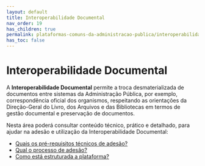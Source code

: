 ```yaml
---
layout: default
title: Interoperabilidade Documental
nav_order: 19
has_children: true
permalink: plataformas-comuns-da-administracao-publica/interoperabilidade-documental
has_toc: false
---
```


# Interoperabilidade Documental

A **Interoperabilidade Documental** permite a troca desmaterializada de documentos entre sistemas da Administração Pública, por exemplo, correspondência oficial dos organismos, respeitando as orientações da Direção-Geral do Livro, dos Arquivos e das Bibliotecas em termos de gestão documental e preservação de documentos.

Nesta área poderá consultar conteúdo técnico, prático e detalhado, para ajudar na adesão e utilização da Interoperabilidade Documental:

- [Quais os pré-requisitos técnicos de adesão?](/GuiasMosaico/plataformas-comuns-da-administracao-publica/quais-os-pre-requisitos-tecnicos-de-adesao.html)
- [Qual o processo de adesão?](/GuiasMosaico/plataformas-comuns-da-administracao-publica/qual-o-processo-de-adesao.html)
- [Como está estruturada a plataforma?](/GuiasMosaico/plataformas-comuns-da-administracao-publica/como-esta-estruturada-a-plataforma.html)

